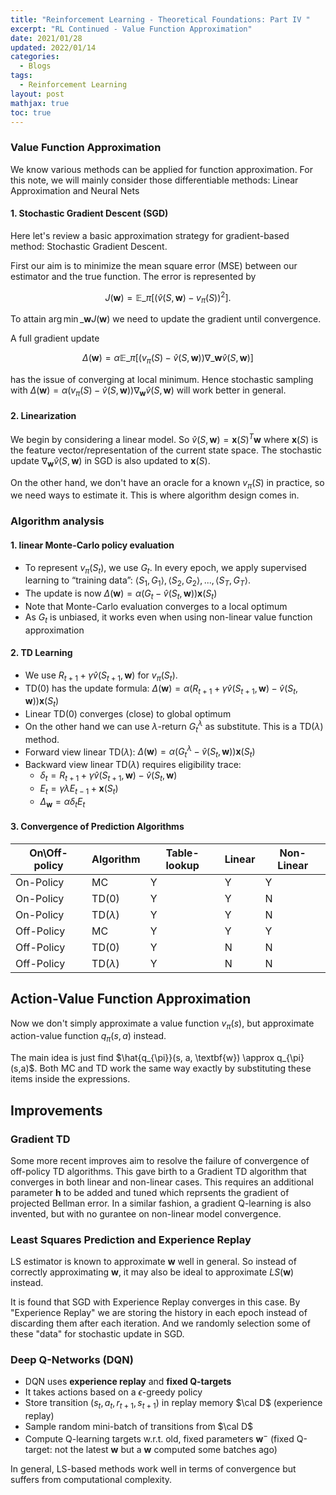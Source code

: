 ```yaml
---
title: "Reinforcement Learning - Theoretical Foundations: Part IV "
excerpt: "RL Continued - Value Function Approximation"
date: 2021/01/28
updated: 2022/01/14
categories:
  - Blogs
tags: 
  - Reinforcement Learning
layout: post
mathjax: true
toc: true
---
```

### Value Function Approximation

We know various methods can be applied for function approximation. For this note, we will mainly consider those differentiable methods: Linear Approximation and Neural Nets

#### 1. Stochastic Gradient Descent (SGD)
Here let\'s review a basic approximation strategy for gradient-based method: Stochastic Gradient Descent.

First our aim is to minimize the mean square error (MSE) between our estimator and the true function. The error is represented by 

$$J(\textbf{w}) = \mathbb{E}\_{\pi}[(\hat{v}(S, \textbf{w}) - v_{\pi}(S))^2].$$

To attain $\arg\min\limits\_{\textbf{w}} J(\textbf{w})$ we need to update the gradient until convergence.

A full gradient update 

$$\Delta(\textbf{w}) = \alpha\mathbb{E}\_{\pi}[(v_{\pi}(S) - \hat{v}(S, \textbf{w}) )\nabla\_{\textbf{w}}\hat{v}(S, \textbf{w})]$$ 

has the issue of converging at local minimum. Hence stochastic sampling with $\Delta(\textbf{w}) = \alpha(v_{\pi}(S) - \hat{v}(S, \textbf{w}))\nabla_{\textbf{w}}\hat{v}(S, \textbf{w})$ will work better in general.

#### 2. Linearization
We begin by considering a linear model. So $\hat{v}(S, \textbf{w}) = \textbf{x}(S)^T\textbf{w}$ where $\textbf{x}(S)$ is the feature vector/representation of the current state space. The stochastic update $\nabla_{\textbf{w}}\hat{v}(S, \textbf{w})$ in SGD is also updated to $\textbf{x}(S)$. 

On the other hand, we don\'t have an oracle for a known $v_{\pi}(S)$ in practice, so we need ways to estimate it. This is where algorithm design comes in.

### Algorithm analysis

#### 1. linear Monte-Carlo policy evaluation
- To represent $v_{\pi}(S_t)$, we use $G_t$. In every epoch, we apply supervised learning to “training data”: $\langle S_1, G_1\rangle , \langle S_2, G_2\rangle ,..., \langle S_T, G_T\rangle$.
- The update is now $\Delta(\textbf{w}) = \alpha(G_t - \hat{v}(S_t, \textbf{w}))\textbf{x}(S_t)$
- Note that Monte-Carlo evaluation converges to a local optimum 
- As $G_t$ is unbiased, it works even when using non-linear value function approximation

#### 2. TD Learning
- We use $R_{t+1} + \gamma \hat{v}(S_{t+1}, \textbf{w})$ for $v_{\pi}(S_t)$.
- TD(0) has the update formula: $\Delta(\textbf{w}) = \alpha(R_{t+1} + \gamma \hat{v}(S_{t+1}, \textbf{w}) - \hat{v}(S_t, \textbf{w}))\textbf{x}(S_t)$
- Linear TD(0) converges (close) to global optimum
- On the other hand we can use $\lambda$-return $G^{\lambda}_{t}$ as substitute. This is a TD($\lambda$) method.
- Forward view linear TD($\lambda$):  $\Delta(\textbf{w}) = \alpha(G^{\lambda}_{t} - \hat{v}(S_t, \textbf{w}))\textbf{x}(S_t)$
- Backward view linear TD($\lambda$) requires eligibility trace:
	- $\delta_t  = R_{t+1} + \gamma \hat{v}(S_{t+1}, \textbf{w}) - \hat{v}(S_t, \textbf{w})$
	- $E_t = \gamma\lambda E_{t-1} + \textbf{x}(S_t)$
	- $\Delta_{\textbf{w}} = \alpha\delta_tE_t$

#### 3. Convergence of Prediction Algorithms

| On\Off-policy  | Algorithm | Table-lookup | Linear | Non-Linear |
|--|--|--|--|--|
|On-Policy| MC | Y | Y | Y |
|On-Policy  | TD(0) | Y | Y | N |
|On-Policy| TD($\lambda$) | Y | Y | N |
|Off-Policy| MC | Y | Y | Y |
|Off-Policy  | TD(0) | Y | N | N |
|Off-Policy| TD($\lambda$) | Y | N | N |




## Action-Value Function Approximation
Now we don\'t simply approximate a value function $v_{\pi}(s)$, but approximate action-value function $q_{\pi}(s,a)$ instead.

The main idea is just find $\hat{q_{\pi}}(s, a, \textbf{w}) \approx q_{\pi}(s,a)$. Both MC and TD work the same way exactly by substituting these items inside the expressions.

## Improvements

### Gradient TD
Some more recent improves aim to resolve the failure of convergence of off-policy TD algorithms. This gave birth to a Gradient TD algorithm that converges in both linear and non-linear cases. This requires an additional parameter $\textbf{h}$ to be added and tuned which reprsents the gradient of projected Bellman error. In a similar fashion, a gradient Q-learning is also invented, but with no gurantee on non-linear model convergence.

### Least Squares Prediction and Experience Replay
LS estimator is known to approximate $\textbf{w}$ well in general. So instead of correctly approximating $\textbf{w}$, it may also be ideal to approximate $LS(\textbf{w})$ instead.

It is found that SGD with Experience Replay converges in this case. By \"Experience Replay\" we are storing the history in each epoch instead of discarding them after each iteration.  And we randomly selection some of these \"data\" for stochastic update in SGD.

### Deep Q-Networks (DQN)
- DQN uses **experience replay** and **fixed Q-targets**
- It takes actions based on a $\epsilon$-greedy policy
- Store transition $(s_t , a_t ,r_{t+1},s_{t+1})$ in replay memory $\cal D$ (experience replay)
- Sample random mini-batch of transitions from $\cal D$ 
- Compute Q-learning targets w.r.t. old, fixed parameters $\textbf{w}^-$ (fixed Q-target: not the latest $\textbf{w}$ but a $\textbf{w}$ computed some batches ago)

In general, LS-based methods work well in terms of convergence but suffers from computational complexity.
